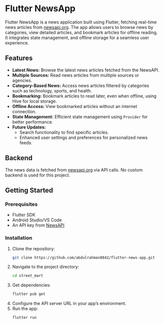 # Flutter NewsApp

Flutter NewsApp is a news application built using Flutter, fetching real-time news articles from [newsapi.org](https://newsapi.org/). The app allows users to browse news by categories, view detailed articles, and bookmark articles for offline reading. It integrates state management, and offline storage for a seamless user experience.

## Features

- **Latest News:** Browse the latest news articles fetched from the NewsAPI.
- **Multiple Sources:** Read news articles from multiple sources or agencies.
- **Category-Based News:** Access news articles filtered by categories such as technology, sports, and health.
- **Bookmarking:** Bookmark articles to read later, even when offline, using Hive for local storage.
- **Offline Access:** View bookmarked articles without an internet connection.
- **State Management:** Efficient state management using `Provider` for better performance.
- **Future Updates:**
  - Search functionality to find specific articles.
  - Enhanced user settings and preferences for personalized news feeds.

## Backend

The news data is fetched from [newsapi.org](https://newsapi.org/) via API calls. No custom backend is used for this project.

## Getting Started

### Prerequisites

- Flutter SDK
- Android Studio/VS Code
- An API key from [NewsAPI](https://newsapi.org/)

### Installation

1. Clone the repository:
   ```bash
   git clone https://github.com/abdulrahman0842/flutter-news-app.git
2. Navigate to the project directory:
   ```bash
   cd street_mart
3. Get dependencies:
   ```bash
   flutter pub get
5. Configure the API server URL in your app’s environment.
6. Run the app:
   ```bash
   flutter run

